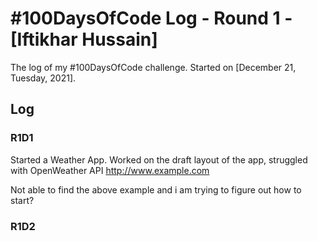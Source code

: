 # #100DaysOfCode Log - Round 1 - [Iftikhar Hussain]

The log of my #100DaysOfCode challenge. Started on [December 21, Tuesday, 2021].

## Log

### R1D1 
Started a Weather App. Worked on the draft layout of the app, struggled with OpenWeather API http://www.example.com

Not able to find the above example and i am trying to figure out how to start?

### R1D2
